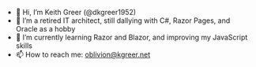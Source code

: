 - 👋 Hi, I’m Keith Greer (@dkgreer1952)
- 👀 I’m a retired IT architect, still dallying with C#, Razor Pages, and Oracle as a hobby
- 🌱 I’m currently learning Razor and Blazor, and improving my JavaScript skills
- 📫 How to reach me: oblivion@kgreer.net

<!---
dkgreer1952/dkgreer1952 is a ✨ special ✨ repository because its `README.md` (this file) appears on your GitHub profile.
You can click the Preview link to take a look at your changes.
--->
